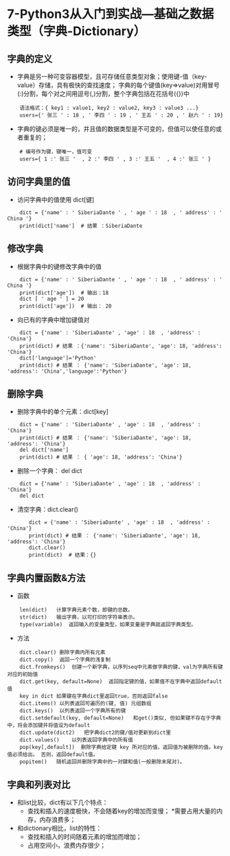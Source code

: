 # 7-Python3从入门到实战—基础之数据类型（字典-Dictionary）

## 字典的定义
* 字典是另一种可变容器模型，且可存储任意类型对象；使用键-值（key-value）存储，具有极快的查找速度；
字典的每个键值(key=>value)对用冒号(:)分割，每个对之间用逗号(,)分割，整个字典包括在花括号({})中
```
    语法格式：{ key1 : value1, key2 : value2, key3 : value3 ...}
    users={' 张三 ' : 18 , ' 李四 ' : 19 , ' 王五 ' : 20 , ' 赵六 ' : 19}
```
* 字典的键必须是唯一的，并且值的数据类型是不可变的，但值可以使任意的或者重复的；
```
    # 编号作为键，键唯一，值可变
    users={ 1 :' 张三 '  , 2 :' 李四 ' , 3 :' 王五 '  , 4 :' 张三 ' }
```

## 访问字典里的值
* 访问字典中的值使用 dict[键]
```
    dict = {'name' : ' SiberiaDante ' , ' age ' : 18  , ' address' : ' China '}
    print(dict['name']  # 结果 ：SiberiaDante
```

## 修改字典
* 根据字典中的键修改字典中的值
```
    dict = {'name' : ' SiberiaDante ' , ' age ' : 18  , ' address' : ' China '}
    print(dict['age'])  # 输出：18
    dict [ ' age ' ] = 20
    print(dict['age'])  # 输出： 20
```
* 向已有的字典中增加键值对
```
    dict = {'name' : 'SiberiaDante' , 'age' : 18  , 'address' : 'China'}
    print(dict) # 结果 ：{'name': 'SiberiaDante', 'age': 18, 'address': 'China'}
    dict['language']='Python'
    print(dict) # 结果 ： {'name': 'SiberiaDante', 'age': 18, 'address': 'China','language':'Python'}
```

## 删除字典
* 删除字典中的单个元素：dict[key]
```
    dict = {'name' : 'SiberiaDante' , 'age' : 18  , 'address' : 'China'}
    print(dict) # 结果 ： {'name': 'SiberiaDante', 'age': 18, 'address': 'China'}
    del dict['name']
    print(dict) # 结果 ： { 'age': 18, 'address': 'China'}
```
* 删除一个字典： del dict
```
    dict = {'name' : 'SiberiaDante' , 'age' : 18  , 'address' : 'China'}
    del dict
```
* 清空字典：dict.clear()
```
       dict = {'name' : 'SiberiaDante' , 'age' : 18  , 'address' : 'China'}
       print(dict) # 结果 ： {'name': 'SiberiaDante', 'age': 18, 'address': 'China'}
       dict.clear() 
       print(dict)  # 结果：{}
```
## 字典内置函数&方法
* 函数
```
    len(dict)   计算字典元素个数，即键的总数。	
    str(dict)   输出字典，以可打印的字符串表示。	
    type(variable)  返回输入的变量类型，如果变量是字典就返回字典类型。
```
* 方法
```
    dict.clear() 删除字典内所有元素
    dict.copy()  返回一个字典的浅复制
    dict.fromkeys()  创建一个新字典，以序列seq中元素做字典的键，val为字典所有键对应的初始值
    dict.get(key, default=None)  返回指定键的值，如果值不在字典中返回default值
    key in dict 如果键在字典dict里返回true，否则返回false
    dict.items() 以列表返回可遍历的(键, 值) 元组数组
    dict.keys()  以列表返回一个字典所有的键
    dict.setdefault(key, default=None)   和get()类似, 但如果键不存在于字典中，将会添加键并将值设为default
    dict.update(dict2)   把字典dict2的键/值对更新到dict里
    dict.values()    以列表返回字典中的所有值
    pop(key[,default])  删除字典给定键 key 所对应的值，返回值为被删除的值。key值必须给出。 否则，返回default值。
    popitem()   随机返回并删除字典中的一对键和值(一般删除末尾对)。
```

## 字典和列表对比
* 和list比较，dict有以下几个特点：
    * 查找和插入的速度极快，不会随着key的增加而变慢；
    *需要占用大量的内存，内存浪费多；
* 和dictionary相比，list的特性：
    * 查找和插入的时间随着元素的增加而增加；
    * 占用空间小，浪费内存很少；